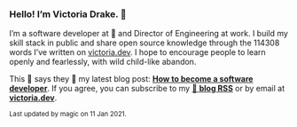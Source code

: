 ### Hello! I’m Victoria Drake. 👋

I’m a software developer at 💜 and Director of Engineering at work. I build my skill stack in public and share open source knowledge through the 114308 words I’ve written on [victoria.dev](https://victoria.dev). I hope to encourage people to learn openly and fearlessly, with wild child-like abandon.

This 🐣 says they 🙌 my latest blog post: **[How to become a software developer](https://victoria.dev/blog/how-to-become-a-software-developer/)**. If you agree, you can subscribe to my [📡 **blog RSS**](https://victoria.dev/index.xml) or by email at [**victoria.dev**](https://victoria.dev).

<sub>Last updated by magic on 11 Jan 2021.</sub>

